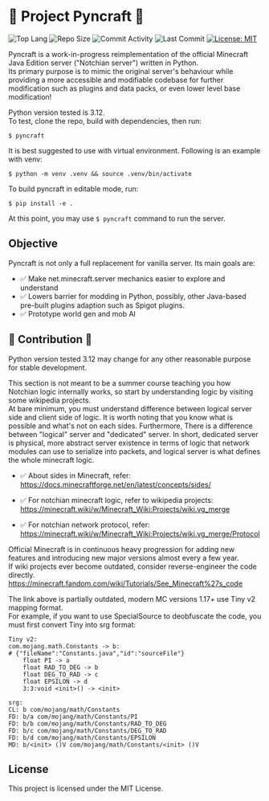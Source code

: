 # 🧱 Project Pyncraft 🧱
![Top Lang](https://img.shields.io/github/languages/top/risusan87/pyncraft)
![Repo Size](https://img.shields.io/github/repo-size/risusan87/pyncraft)
![Commit Activity](https://img.shields.io/github/commit-activity/m/risusan87/pyncraft)
![Last Commit](https://img.shields.io/github/last-commit/risusan87/pyncraft)
[![License: MIT](https://img.shields.io/badge/License-MIT-yellow.svg)](https://opensource.org/licenses/MIT)

Pyncraft is a work-in-progress reimplementation of the official Minecraft Java Edition server ("Notchian server") written in Python.  
Its primary purpose is to mimic the original server's behaviour while providing a more accessible and modifiable codebase for further modification such as plugins and data packs, or even lower level base modification!

Python version tested is 3.12. <br>
To test, clone the repo, build with dependencies, then run:
```
$ pyncraft
```
It is best suggested to use with virtual environment. Following is an example with venv:
```
$ python -m venv .venv && source .venv/bin/activate
```
To build pyncraft in editable mode, run:
```
$ pip install -e .
```
At this point, you may use `$ pyncraft` command to run the server.

## Objective

Pyncraft is not only a full replacement for vanilla server. Its main goals are:
- ✅ Make net.minecraft.server mechanics easier to explore and understand
- ✅ Lowers barrier for modding in Python, possibly, other Java-based pre-built plugins adaption such as Spigot plugins.
- ✅ Prototype world gen and mob AI

## 🤝 Contribution 🤝

Python version tested 3.12 may change for any other reasonable purpose for stable development.

This section is not meant to be a summer course teaching you how Notchian logic internally works, so start by understanding logic by visiting some wikipedia projects.<br>
At bare minimum, you must understand difference between logical server side and client side of logic. It is worth noting that you know what is possible and what's not on each sides. Furthermore, There is a difference between "logical" server and "dedicated" server. In short, dedicated server is physical, more abstract server existence in terms of logic that network modules can use to serialize into packets, and logical server is what defines the whole minecraft logic.
- ✅ About sides in Minecraft, refer:<br>
https://docs.minecraftforge.net/en/latest/concepts/sides/

- ✅ For notchian minecraft logic, refer to wikipedia projects:<br>
https://minecraft.wiki/w/Minecraft_Wiki:Projects/wiki.vg_merge

- ✅ For notchian network protocol, refer:<br>
https://minecraft.wiki/w/Minecraft_Wiki:Projects/wiki.vg_merge/Protocol

Official Minecraft is in continuous heavy progression for adding new features and introducing new major versions almost every a few year.<br>
If wiki projects ever become outdated, consider reverse-engineer the code directly.<br>
https://minecraft.fandom.com/wiki/Tutorials/See_Minecraft%27s_code

The link above is partially outdated, modern MC versions 1.17+ use Tiny v2 mapping format.<br>
For example, if you want to use SpecialSource to deobfuscate the code, you must first convert Tiny into srg format:
```
Tiny v2:
com.mojang.math.Constants -> b:
# {"fileName":"Constants.java","id":"sourceFile"}
    float PI -> a
    float RAD_TO_DEG -> b
    float DEG_TO_RAD -> c
    float EPSILON -> d
    3:3:void <init>() -> <init>
```
```
srg:
CL: b com/mojang/math/Constants
FD: b/a com/mojang/math/Constants/PI
FD: b/b com/mojang/math/Constants/RAD_TO_DEG
FD: b/c com/mojang/math/Constants/DEG_TO_RAD
FD: b/d com/mojang/math/Constants/EPSILON
MD: b/<init> ()V com/mojang/math/Constants/<init> ()V
```

## License

This project is licensed under the MIT License.




